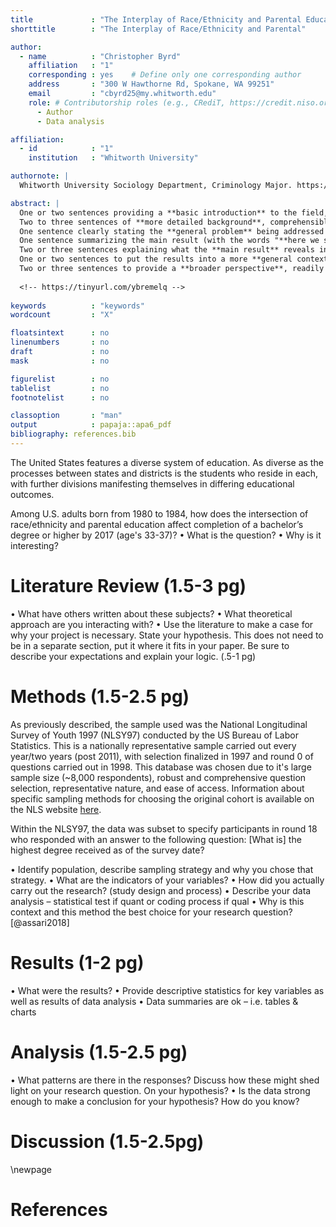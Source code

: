 ```yaml
---
title             : "The Interplay of Race/Ethnicity and Parental Education in College Completion: A Cohort Analysis"
shorttitle        : "The Interplay of Race/Ethnicity and Parental"

author: 
  - name          : "Christopher Byrd"
    affiliation   : "1"
    corresponding : yes    # Define only one corresponding author
    address       : "300 W Hawthorne Rd, Spokane, WA 99251"
    email         : "cbyrd25@my.whitworth.edu"
    role: # Contributorship roles (e.g., CRediT, https://credit.niso.org/)
      - Author
      - Data analysis

affiliation:
  - id            : "1"
    institution   : "Whitworth University"

authornote: |
  Whitworth University Sociology Department, Criminology Major. https://orcid.org/0009-0004-0100-0798

abstract: |
  One or two sentences providing a **basic introduction** to the field,  comprehensible to a scientist in any discipline.
  Two to three sentences of **more detailed background**, comprehensible  to scientists in related disciplines.
  One sentence clearly stating the **general problem** being addressed by  this particular study.
  One sentence summarizing the main result (with the words "**here we show**" or their equivalent).
  Two or three sentences explaining what the **main result** reveals in direct comparison to what was thought to be the case previously, or how the  main result adds to previous knowledge.
  One or two sentences to put the results into a more **general context**.
  Two or three sentences to provide a **broader perspective**, readily comprehensible to a scientist in any discipline.
  
  <!-- https://tinyurl.com/ybremelq -->
  
keywords          : "keywords"
wordcount         : "X"

floatsintext      : no
linenumbers       : no
draft             : no
mask              : no

figurelist        : no
tablelist         : no
footnotelist      : no

classoption       : "man"
output            : papaja::apa6_pdf
bibliography: references.bib
---
```




The United States features a diverse system of education. As diverse as the processes between states and districts is the students who reside in each, with further divisions manifesting themselves in differing educational outcomes.

Among U.S. adults born from 1980 to 1984, how does the intersection of race/ethnicity and parental education affect completion of a bachelor’s degree or higher by 2017 (age's 33-37)? • What is the question? • Why is it interesting?

# Literature Review (1.5-3 pg)

• What have others written about these subjects? • What theoretical approach are you interacting with? • Use the literature to make a case for why your project is necessary. State your hypothesis. This does not need to be in a separate section, put it where it fits in your paper. Be sure to describe your expectations and explain your logic. (.5-1 pg)

# Methods (1.5-2.5 pg)

As previously described, the sample used was the National Longitudinal Survey of Youth 1997 (NLSY97) conducted by the US Bureau of Labor Statistics. This is a nationally representative sample carried out every year/two years (post 2011), with selection finalized in 1997 and round 0 of questions carried out in 1998. This database was chosen due to it's large sample size (\~8,000 respondents), robust and comprehensive question selection, representative nature, and ease of access. Information about specific sampling methods for choosing the original cohort is available on the NLS website [here](https://www.nlsinfo.org/content/cohorts/nlsy97 "NLS Info website").

Within the NLSY97, the data was subset to specify participants in round 18 who responded with an answer to the following question: [What is] the highest degree received as of the survey date?

• Identify population, describe sampling strategy and why you chose that strategy. • What are the indicators of your variables? • How did you actually carry out the research? (study design and process) • Describe your data analysis – statistical test if quant or coding process if qual • Why is this context and this method the best choice for your research question? [@assari2018]

# Results (1-2 pg)

• What were the results? • Provide descriptive statistics for key variables as well as results of data analysis • Data summaries are ok – i.e. tables & charts

# Analysis (1.5-2.5 pg)

• What patterns are there in the responses? Discuss how these might shed light on your research question. On your hypothesis? • Is the data strong enough to make a conclusion for your hypothesis? How do you know?

# Discussion (1.5-2.5pg)

\newpage

# References
